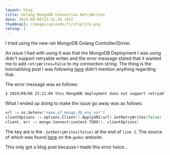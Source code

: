 ```yaml
---
layout: blog
title: Golang MongoDB Connection RetryWrites
date: 2019-09-08T23:31:36.191Z
thumbnail: /images/uploads/firstsprite.png
rating: 2
---
```

I tried using the new-ish MongoDB Golang Controller/Driver.

An issue I had with using it was that the MongoDB Deployment I was using didn't support retryable writes and the error message stated that it wanted me to add `retryWrites=false` to my connection string.  The thing is the tutorial/blog post I was following [here](https://www.mongodb.com/blog/post/mongodb-go-driver-tutorial) didn't mention anything regarding that.

The error message was as follows: 
```bash
$ 2019/09/08 23:21:04 this MongoDB deployment does not support retryable writes. Please add retryWrites=false to your connection string
```

What I ended up doing to make the issue go away was as follows: 

```go
url := os.Getenv("name_of_mongo_db_env_var")
clientOptions := options.Client().ApplyURI(url).SetRetryWrites(false)
client, err := mongo.Connect(context.TODO(), clientOptions)
```

The key are is the `.SetRetryWrites(false)` at the end of `line 2`.  The source of which was found [here](https://godoc.org/go.mongodb.org/mongo-driver/mongo/options#ClientOptions.SetRetryWrites) on the `godoc` website.  

This only got a blog post because I made this error twice...


